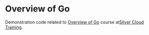 # Overview of Go
Demonstration code related to [Overview of Go](https://courses.silvercloudtraining.com/p/overview-of-go/) course at[Silver Cloud Training](https://courses.silvercloudtraining.com).
